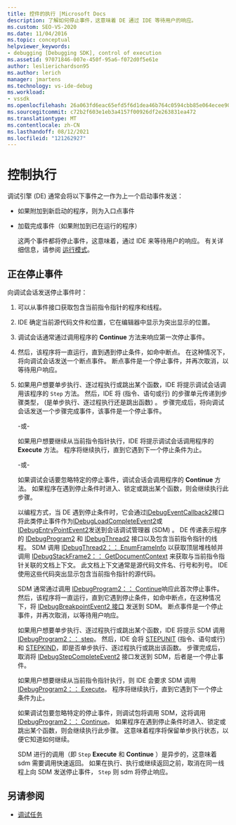 ```yaml
---
title: 控件的执行 |Microsoft Docs
description: 了解如何停止事件，这意味着 DE 通过 IDE 等待用户的响应。
ms.custom: SEO-VS-2020
ms.date: 11/04/2016
ms.topic: conceptual
helpviewer_keywords:
- debugging [Debugging SDK], control of execution
ms.assetid: 97071846-007e-450f-95a6-f072d0f5e61e
author: leslierichardson95
ms.author: lerich
manager: jmartens
ms.technology: vs-ide-debug
ms.workload:
- vssdk
ms.openlocfilehash: 26a063fd6eac65efd5f6d1dea46b764c0594cbb85e064ecee9078599fdd9ec85
ms.sourcegitcommit: c72b2f603e1eb3a4157f00926df2e263831ea472
ms.translationtype: MT
ms.contentlocale: zh-CN
ms.lasthandoff: 08/12/2021
ms.locfileid: "121262927"
---
```

# <a name="control-of-execution"></a>控制执行
调试引擎 (DE) 通常会将以下事件之一作为上一个启动事件发送：

- 如果附加到新启动的程序，则为入口点事件

- 加载完成事件（如果附加到已在运行的程序）

  这两个事件都将停止事件，这意味着，通过 IDE 来等待用户的响应。 有关详细信息，请参阅 [运行模式](../../extensibility/debugger/operational-modes.md)。

## <a name="stopping-event"></a>正在停止事件
 向调试会话发送停止事件时：

1. 可以从事件接口获取包含当前指令指针的程序和线程。

2. IDE 确定当前源代码文件和位置，它在编辑器中显示为突出显示的位置。

3. 调试会话通常通过调用程序的 **Continue** 方法来响应第一次停止事件。

4. 然后，该程序将一直运行，直到遇到停止条件，如命中断点。 在这种情况下，将向调试会话发送一个断点事件。 断点事件是一个停止事件，并再次取消，以等待用户响应。

5. 如果用户想要单步执行、逐过程执行或跳出某个函数，IDE 将提示调试会话调用该程序的 `Step` 方法。 然后，IDE 将 (指令、语句或行) 的步骤单元传递到步骤类型， (是单步执行、逐过程执行还是跳出函数) 。 步骤完成后，将向调试会话发送一个步骤完成事件，该事件是一个停止事件。

    -或-

    如果用户想要继续从当前指令指针执行，IDE 将提示调试会话调用程序的 **Execute** 方法。 程序将继续执行，直到它遇到下一个停止条件为止。

    -或-

    如果调试会话要忽略特定的停止事件，调试会话会调用程序的 **Continue** 方法。 如果程序在遇到停止条件时进入、锁定或跳出某个函数，则会继续执行此步骤。

   以编程方式，当 DE 遇到停止条件时，它会通过[IDebugEventCallback2](../../extensibility/debugger/reference/idebugeventcallback2.md)接口将此类停止事件作为[IDebugLoadCompleteEvent2](../../extensibility/debugger/reference/idebugloadcompleteevent2.md)或[IDebugEntryPointEvent2](../../extensibility/debugger/reference/idebugentrypointevent2.md)发送到会话调试管理器 (SDM) 。 DE 传递表示程序的 [IDebugProgram2](../../extensibility/debugger/reference/idebugprogram2.md) 和 [IDebugThread2](../../extensibility/debugger/reference/idebugthread2.md) 接口以及包含当前指令指针的线程。 SDM 调用 [IDebugThread2：： EnumFrameInfo](../../extensibility/debugger/reference/idebugthread2-enumframeinfo.md) 以获取顶层堆栈帧并调用 [IDebugStackFrame2：： GetDocumentContext](../../extensibility/debugger/reference/idebugstackframe2-getdocumentcontext.md) 来获取与当前指令指针关联的文档上下文。 此文档上下文通常是源代码文件名、行号和列号。 IDE 使用这些代码突出显示包含当前指令指针的源代码。

   SDM 通常通过调用 [IDebugProgram2：： Continue](../../extensibility/debugger/reference/idebugprogram2-continue.md)响应此首次停止事件。 然后，该程序将一直运行，直到它遇到停止条件，如命中断点，在这种情况下，将 [IDebugBreakpointEvent2 接口](../../extensibility/debugger/reference/idebugbreakpointevent2.md) 发送到 SDM。 断点事件是一个停止事件，并再次取消，以等待用户响应。

   如果用户想要单步执行、逐过程执行或跳出某个函数，IDE 将提示 SDM 调用 [IDebugProgram2：： step](../../extensibility/debugger/reference/idebugprogram2-step.md)。 然后，IDE 会将 [STEPUNIT](../../extensibility/debugger/reference/stepunit.md) (指令、语句或行) 和 [STEPKIND](../../extensibility/debugger/reference/stepkind.md)，即是否单步执行、逐过程执行或跳出该函数。 步骤完成后，取消将 [IDebugStepCompleteEvent2](../../extensibility/debugger/reference/idebugstepcompleteevent2.md) 接口发送到 SDM，后者是一个停止事件。

   如果用户想要继续从当前指令指针执行，则 IDE 会要求 SDM 调用 [IDebugProgram2：： Execute](../../extensibility/debugger/reference/idebugprogram2-execute.md)。 程序将继续执行，直到它遇到下一个停止条件为止。

   如果调试包要忽略特定的停止事件，则调试包将调用 SDM，这将调用 [IDebugProgram2：： Continue](../../extensibility/debugger/reference/idebugprogram2-continue.md)。 如果程序在遇到停止条件时进入、锁定或跳出某个函数，则会继续执行此步骤。 这意味着程序将保留单步执行状态，以便它知道如何继续。

   SDM 进行的调用（即 `Step` **Execute** 和 **Continue** ）是异步的，这意味着 sdm 需要调用快速返回。 如果在执行、执行或继续返回之前，取消在同一线程上向 SDM 发送停止事件， `Step` 则 sdm 将停止响应。  

## <a name="see-also"></a>另请参阅
- [调试任务](../../extensibility/debugger/debugging-tasks.md)
